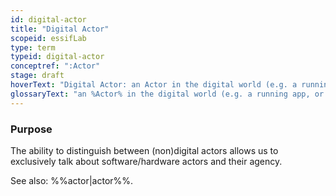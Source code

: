 ```yaml
---
id: digital-actor
title: "Digital Actor"
scopeid: essifLab
type: term
typeid: digital-actor
conceptref: ":Actor"
stage: draft
hoverText: "Digital Actor: an Actor in the digital world (e.g. a running app, or a web-server)."
glossaryText: "an %Actor% in the digital world (e.g. a running app, or a web-server)."
---
```


### Purpose
<!--State the purpose(s) for which it is necessary (or at least: desirable) to define <New Term>.-->
The ability to distinguish between (non)digital actors allows us to exclusively talk about software/hardware actors and their agency.

See also: %%actor|actor%%.
